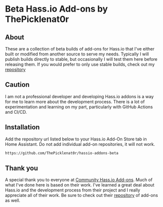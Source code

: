 # Beta Hass.io Add-ons by ThePicklenat0r

## About

These are a collection of beta builds of add-ons for Hass.io that I've either
built or modified from another source to serve my needs. Typically I will publish
builds directly to stable, but occasionally I will test them here before releasing
them. If you would prefer to only use stable builds, check out my [repository][repository]

## Caution

I am not a professional developer and developing Hass.io addons is a way for
me to learn more about the development process. There is a lot of experimentation
and learning on my part, particularly with GitHub Actions and CI/CD.

## Installation

Add the repository url listed below to your Hass.io Add-On Store tab in Home
Assistant. Do not add individual add-on repositories, it will not work.

```txt
https://github.com/ThePicklenat0r/hassio-addons-beta
```

## Thank you

A special thank you to everyone at [Community Hass.io Add-ons][addons-community].
Much of what I've done here is based on their work. I've learned a great deal
about Hass.io and the development process from their project and I really appreciate
all of their work. Be sure to check out their [repository][community-addons-repo]
of add-ons as well.

[repository]: https://github.com/ThePicklenat0r/hassio-addons
[addons-community]: https://addons.community/
[community-addons-repo]: https://github.com/hassio-addons/repository
